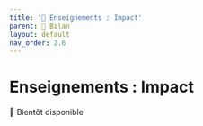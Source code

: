 ```yaml
---
title: '🚧 Enseignements : Impact'
parent: 🚧 Bilan
layout: default
nav_order: 2.6
---
```


# Enseignements : Impact

🚧 Bientôt disponible